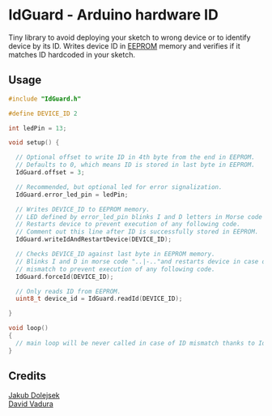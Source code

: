 # IdGuard - Arduino hardware ID

Tiny library to avoid deploying your sketch to wrong device or to identify
device by its ID. Writes device ID in [EEPROM](https://en.wikipedia.org/wiki/EEPROM)
memory and verifies if it matches ID hardcoded in your sketch.

## Usage

```cpp
#include "IdGuard.h"

#define DEVICE_ID 2

int ledPin = 13;

void setup() {

  // Optional offset to write ID in 4th byte from the end in EEPROM.
  // Defaults to 0, which means ID is stored in last byte in EEPROM.
  IdGuard.offset = 3;

  // Recommended, but optional led for error signalization.
  IdGuard.error_led_pin = ledPin;

  // Writes DEVICE_ID to EEPROM memory.
  // LED defined by error_led_pin blinks I and D letters in Morse code "..|-..".
  // Restarts device to prevent execution of any following code.
  // Comment out this line after ID is successfully stored in EEPROM.
  IdGuard.writeIdAndRestartDevice(DEVICE_ID);

  // Checks DEVICE_ID against last byte in EEPROM memory.
  // Blinks I and D in morse code "..|-.."and restarts device in case of
  // mismatch to prevent execution of any following code.
  IdGuard.forceId(DEVICE_ID);

  // Only reads ID from EEPROM.
  uint8_t device_id = IdGuard.readId(DEVICE_ID);

}

void loop()
{
  // main loop will be never called in case of ID mismatch thanks to IdGuard
}
```

## Credits

[Jakub Dolejsek](https://github.com/x0nix)  
[David Vadura](https://www.linkedin.com/in/david-va%C4%8Fura-b1a8b3124/)
